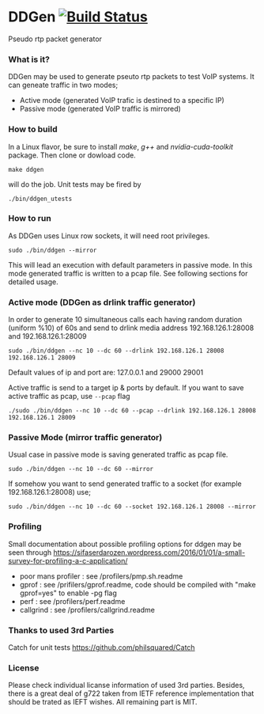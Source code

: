 # DDGen [![Build Status](https://travis-ci.org/sifaserdarozen/DDGen.png)](https://travis-ci.org/sifaserdarozen/DDGen)
Pseudo rtp packet generator

### What is it?
DDGen may be used to generate pseuto rtp packets to test VoIP systems. It can geneate traffic in two modes;
* Active mode (generated VoIP trafic is destined to a specific IP)
* Passive mode (generated VoIP traffic is mirrored)

### How to build
In a Linux flavor, be sure to install *make*, *g++* and *nvidia-cuda-toolkit* package. Then clone or dowload code.
```
make ddgen
```
will do the job. Unit tests may be fired by
```
./bin/ddgen_utests
```

### How to run
As DDGen uses Linux row sockets, it will need root privileges.
```
sudo ./bin/ddgen --mirror
```
This will lead an execution with default parameters in passive mode. In this mode generated traffic is written to a pcap file. See following sections for detailed usage.

### Active mode (DDGen as drlink traffic generator)
In order to generate 10 simultaneous calls each having random duration (uniform %10) of 60s and send to drlink media address 192.168.126.1:28008 and 192.168.126.1:28009
```
sudo ./bin/ddgen --nc 10 --dc 60 --drlink 192.168.126.1 28008 192.168.126.1 28009
```
Default values of ip and port are: 127.0.0.1 and 29000 29001

Active traffic is send to a target ip & ports by default. If you want to save active traffic as pcap, use `--pcap` flag

```
./sudo ./bin/ddgen --nc 10 --dc 60 --pcap --drlink 192.168.126.1 28008 192.168.126.1 28009
```

### Passive Mode (mirror traffic generator)
Usual case in passive mode is saving generated traffic as pcap file.
```
sudo ./bin/ddgen --nc 10 --dc 60 --mirror
```

If somehow you want to send generated traffic to a socket (for example 192.168.126.1:28008) use;
```
sudo ./bin/ddgen --nc 10 --dc 60 --socket 192.168.126.1 28008 --mirror
```

### Profiling
Small documentation about possible profiling options for ddgen may be seen through https://sifaserdarozen.wordpress.com/2016/01/01/a-small-survey-for-profiling-a-c-application/
* poor mans profiler : see /profilers/pmp.sh.readme     
* gprof              : see /prifilers/gprof.readme, code should be compiled with "make gprof=yes" to enable -pg flag   
* perf               : see /profilers/perf.readme   
* callgrind          : see /profilers/callgrind.readme

### Thanks to used 3rd Parties
Catch for unit tests https://github.com/philsquared/Catch

### License
Please check individual licanse information of used 3rd parties. Besides, there is a great deal of g722 taken from IETF reference implementation that should be trated as IEFT wishes.
All remaining part is MIT.

